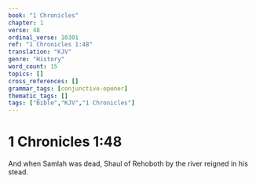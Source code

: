 ```yaml
---
book: "1 Chronicles"
chapter: 1
verse: 48
ordinal_verse: 10301
ref: "1 Chronicles 1:48"
translation: "KJV"
genre: "History"
word_count: 15
topics: []
cross_references: []
grammar_tags: [conjunctive-opener]
thematic_tags: []
tags: ["Bible","KJV","1 Chronicles"]
---
```


# 1 Chronicles 1:48

And when Samlah was dead, Shaul of Rehoboth by the river reigned in his stead.
